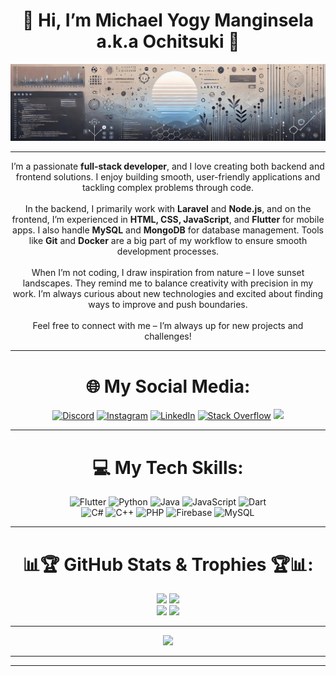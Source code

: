<div align="center">

# 💫 Hi, I’m **Michael Yogy Manginsela** a.k.a **Ochitsuki** 💫

![Banner](banner_github.jpg)

---

I’m a passionate **full-stack developer**, and I love creating both backend and frontend solutions. I enjoy building smooth, user-friendly applications and tackling complex problems through code.
<br><br>
In the backend, I primarily work with **Laravel** and **Node.js**, and on the frontend, I’m experienced in **HTML, CSS, JavaScript**, and **Flutter** for mobile apps. I also handle **MySQL** and **MongoDB** for database management. Tools like **Git** and **Docker** are a big part of my workflow to ensure smooth development processes.
<br><br>
When I’m not coding, I draw inspiration from nature – I love sunset landscapes. They remind me to balance creativity with precision in my work. I’m always curious about new technologies and excited about finding ways to improve and push boundaries.
<br><br>
Feel free to connect with me – I’m always up for new projects and challenges!

</div>

---

<div align="center">

# 🌐 My Social Media:
[![Discord](https://img.shields.io/badge/Discord-%237289DA.svg?logo=discord&logoColor=white)](https://discord.gg/ochitsuki) 
[![Instagram](https://img.shields.io/badge/Instagram-%23E4405F.svg?logo=Instagram&logoColor=white)](https://instagram.com/michael.ygm) 
[![LinkedIn](https://img.shields.io/badge/LinkedIn-%230077B5.svg?logo=linkedin&logoColor=white)](https://www.linkedin.com/in/michael-yogy-257a43269/) 
[![Stack Overflow](https://img.shields.io/badge/-Stackoverflow-FE7A16?logo=stack-overflow&logoColor=white)](https://stackoverflow.com/users/23724932)
[![](https://visitcount.itsvg.in/api?id=justochit&icon=10&color=1)](https://visitcount.itsvg.in)

---

# 💻 My Tech Skills:
![Flutter](https://img.shields.io/badge/Flutter-%2302569B.svg?style=for-the-badge&logo=Flutter&logoColor=white) 
![Python](https://img.shields.io/badge/python-3670A0?style=for-the-badge&logo=python&logoColor=ffdd54) 
![Java](https://img.shields.io/badge/java-%23ED8B00.svg?style=for-the-badge&logo=openjdk&logoColor=white) 
![JavaScript](https://img.shields.io/badge/javascript-%23323330.svg?style=for-the-badge&logo=javascript&logoColor=%23F7DF1E) 
![Dart](https://img.shields.io/badge/dart-%230175C2.svg?style=for-the-badge&logo=dart&logoColor=white) 
<br>
![C#](https://img.shields.io/badge/c%23-%23239120.svg?style=for-the-badge&logo=csharp&logoColor=white) 
![C++](https://img.shields.io/badge/c++-%2300599C.svg?style=for-the-badge&logo=c%2B%2B&logoColor=white) 
![PHP](https://img.shields.io/badge/php-%23777BB4.svg?style=for-the-badge&logo=php&logoColor=white) 
![Firebase](https://img.shields.io/badge/firebase-%23039BE5.svg?style=for-the-badge&logo=firebase) 
![MySQL](https://img.shields.io/badge/mysql-4479A1.svg?style=for-the-badge&logo=mysql&logoColor=white)

---

# 📊🏆 GitHub Stats & Trophies 🏆📊:
![](https://github-profile-trophy.vercel.app/?username=justochit&theme=radical&no-frame=false&no-bg=false&margin-w=4)
![](https://github-readme-stats.vercel.app/api/top-langs/?username=justochit&theme=github_dark&hide_border=false&include_all_commits=false&count_private=false&layout=compact)
<br>
![](https://github-readme-stats.vercel.app/api?username=justochit&theme=github_dark&hide_border=false&include_all_commits=false&count_private=false)
![](https://github-readme-streak-stats.herokuapp.com/?user=justochit&theme=github_dark&hide_border=false)

---

![](https://quotes-github-readme.vercel.app/api?type=vetical&theme=radical)

---
<!--
### 🔝 Top Contributed Repo
![](https://github-contributor-stats.vercel.app/api?username=justochit&limit=5&theme=github_dark&combine_all_yearly_contributions=true)


---
-->

</div>

---
